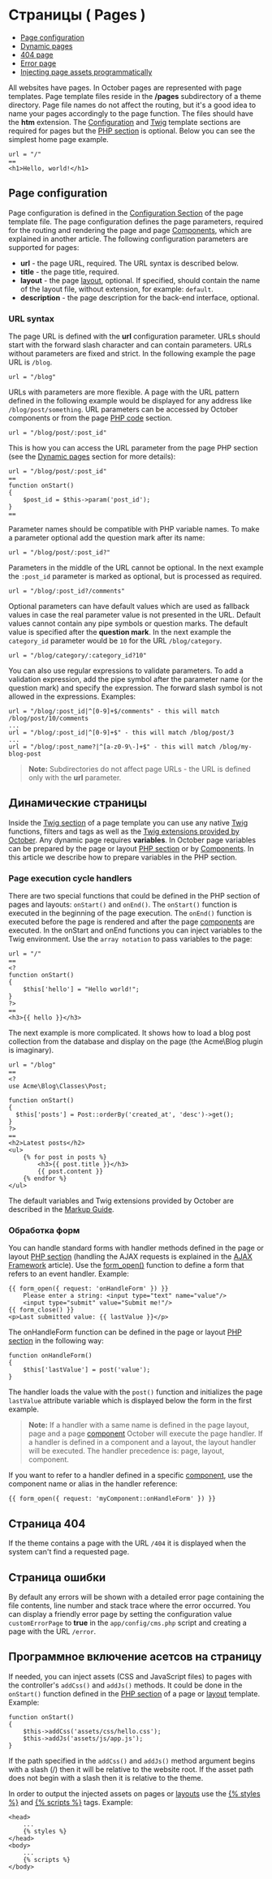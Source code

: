 # Страницы ( Pages )

- [Page configuration](#configuration)
- [Dynamic pages](#dynamic-pages)
- [404 page](#404-page)
- [Error page](#error-page)
- [Injecting page assets programmatically](#injecting-assets)

All websites have pages. In October pages are represented with page templates. Page template files reside in the **/pages** subdirectory of a theme directory. Page file names do not affect the routing, but it's a good idea to name your pages accordingly to the page function. The files should have the **htm** extension. The [Configuration](themes#configuration-section) and [Twig](themes#twig-section) template sections are required for pages but the [PHP section](themes#php-section) is optional. Below you can see the simplest home page example.

    url = "/"
    ==
    <h1>Hello, world!</h1>

<a name="configuration" class="anchor" href="#configuration"></a>
## Page configuration

Page configuration is defined in the [Configuration Section](themes#configuration-section) of the page template file. The page configuration defines the page parameters, required for the routing and rendering the page and page [Components](components), which are explained in another article. The following configuration parameters are supported for pages:

- **url** - the page URL, required. The URL syntax is described below.
- **title** - the page title, required.
- **layout** - the page [layout](layouts), optional. If specified, should contain the name of the layout file, without extension, for example: `default`.
- **description** - the page description for the back-end interface, optional.

<a name="url-syntax" class="anchor" href="#url-syntax"></a>
### URL syntax

The page URL is defined with the **url** configuration parameter. URLs should start with the forward slash character and can contain parameters. URLs without parameters are fixed and strict. In the following example the page URL is `/blog`.

    url = "/blog"

URLs with parameters are more flexible. A page with the URL pattern defined in the following example would be displayed for any address like `/blog/post/something`. URL parameters can be accessed by October components or from the page [PHP code](themes#php-section) section.

    url = "/blog/post/:post_id"

This is how you can access the URL parameter from the page PHP section (see the [Dynamic pages](#dynamic-pages) section for more details):

    url = "/blog/post/:post_id"
    ==
    function onStart()
    {
        $post_id = $this->param('post_id');
    }
    ==

Parameter names should be compatible with PHP variable names. To make a parameter optional add the question mark after its name:

    url = "/blog/post/:post_id?"

Parameters in the middle of the URL cannot be optional. In the next example the `:post_id` parameter is marked as optional, but is processed as required.

    url = "/blog/:post_id?/comments"

Optional parameters can have default values which are used as fallback values in case the real parameter value is not presented in the URL. Default values cannot contain any pipe symbols or question marks. The default value is specified after the **question mark**. In the next example the `category_id` parameter would be `10` for the URL `/blog/category`.

    url = "/blog/category/:category_id?10"

You can also use regular expressions to validate parameters. To add a validation expression, add the pipe symbol after the parameter name (or the question mark) and specify the expression. The forward slash symbol is not allowed in the expressions. Examples:

    url = "/blog/:post_id|^[0-9]+$/comments" - this will match /blog/post/10/comments
    ...
    url = "/blog/:post_id|^[0-9]+$" - this will match /blog/post/3
    ...
    url = "/blog/:post_name?|^[a-z0-9\-]+$" - this will match /blog/my-blog-post

> **Note:** Subdirectories do not affect page URLs - the URL is defined only with the **url** parameter.

<a name="dynamic-pages" class="anchor" href="#dynamic-pages"></a>
## Динамические страницы

Inside the [Twig section](themes#twig-section) of a page template you can use any native [Twig](http://twig.sensiolabs.org/documentation) functions, filters and tags as well as the [Twig extensions provided by October](markup). Any dynamic page requires **variables**. In October page variables can be prepared by the page or layout [PHP section](themes#php-section) or by [Components](components). In this article we describe how to prepare variables in the PHP section.

<a name="page-cycle-handlers" class="anchor" href="#page-cycle-handlers"></a>
### Page execution cycle handlers

There are two special functions that could be defined in the PHP section of pages and layouts: `onStart()` and `onEnd()`. The `onStart()` function is executed in the beginning of the page execution. The `onEnd()` function is executed before the page is rendered and after the page [components](components) are executed. In the onStart and onEnd functions you can inject variables to the Twig environment. Use the `array notation` to pass variables to the page:

    url = "/"
    ==
    <?
    function onStart()
    {
        $this['hello'] = "Hello world!";
    }
    ?>
    ==
    <h3>{{ hello }}</h3>

The next example is more complicated. It shows how to load a blog post collection from the database and display on the page (the Acme\Blog plugin is imaginary).

    url = "/blog"
    ==
    <?
    use Acme\Blog\Classes\Post;

    function onStart()
    {
      $this['posts'] = Post::orderBy('created_at', 'desc')->get();
    }
    ?>
    ==
    <h2>Latest posts</h2>
    <ul>
        {% for post in posts %}
            <h3>{{ post.title }}</h3>
            {{ post.content }}
        {% endfor %}
    </ul>

The default variables and Twig extensions provided by October are described in the [Markup Guide](markup).

<a name="handling-forms" class="anchor" href="#handling-forms"></a>
### Обработка форм

You can handle standard forms with handler methods defined in the page or layout [PHP section](themes#php-section) (handling the AJAX requests is explained in the [AJAX Framework](ajax) article). Use the [form_open()](markup#standard-form) function to define a form that refers to an event handler. Example:

    {{ form_open({ request: 'onHandleForm' }) }}
        Please enter a string: <input type="text" name="value"/>
        <input type="submit" value="Submit me!"/>
    {{ form_close() }}
    <p>Last submitted value: {{ lastValue }}</p>

The onHandleForm function can be defined in the page or layout [PHP section](themes#php-section) in the following way:

    function onHandleForm()
    {
        $this['lastValue'] = post('value');
    }

The handler loads the value with the `post()` function and initializes the page `lastValue` attribute variable which is displayed below the form in the first example.

> **Note:** If a handler with a same name is defined in the page layout, page and a page [component](components) October will execute the page handler. If a handler is defined in a component and a layout, the layout handler will be executed. The handler precedence is: page, layout, component.

If you want to refer to a handler defined in a specific [component](components), use the component name or alias in the handler reference:

    {{ form_open({ request: 'myComponent::onHandleForm' }) }}

<a name="404-page" class="anchor" href="#404-page"></a>
## Страница 404

If the theme contains a page with the URL `/404` it is displayed when the system can't find a requested page.

<a name="error-page" class="anchor" href="#error-page"></a>
## Страница ошибки

By default any errors will be shown with a detailed error page containing the file contents, line number and stack trace where the error occurred. You can display a friendly error page by setting the configuration value `customErrorPage` to **true** in the `app/config/cms.php` script and creating a page with the URL `/error`.

<a name="injecting-assets" class="anchor" href="#injecting-assets"></a>
## Программное включение асетсов на страницу

If needed, you can inject assets (CSS and JavaScript files) to pages with the controller's `addCss()` and `addJs()` methods. It could be done in the `onStart()` function defined in the [PHP section](themes#php-section) of a page or [layout](layout) template. Example:

    function onStart()
    {
        $this->addCss('assets/css/hello.css');
        $this->addJs('assets/js/app.js');
    }

If the path specified in the `addCss()` and `addJs()` method argument begins with a slash (/) then it will be relative to the website root. If the asset path does not begin with a slash then it is relative to the theme. 

In order to output the injected assets on pages or [layouts](layout) use the [{% styles %}](..//cms/markup#styles-tag) and [{% scripts %}](../cms/markup#scripts-tag) tags. Example:

    <head>
        ...
        {% styles %}
    </head>
    <body>
        ...
        {% scripts %}
    </body>
